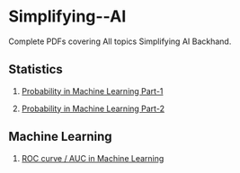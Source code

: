 # Simplifying--AI
Complete PDFs covering All topics Simplifying AI Backhand. 


## Statistics

1. [Probability in Machine Learning Part-1](https://github.com/ayushgandhi904/Simplifying--AI/blob/main/Probability/Probability%20in%20ML%20(Part-1).pdf)

2. [Probability in Machine Learning Part-2](https://github.com/ayushgandhi904/Simplifying--AI/blob/main/Probability/Probability%20in%20ML%20(Part-2).pdf)

## Machine Learning

1. [ROC curve / AUC in Machine Learning](https://github.com/ayushgandhi904/Simplifying--AI/blob/main/Machine%20Learning/ROC_AUC_curve.pdf)